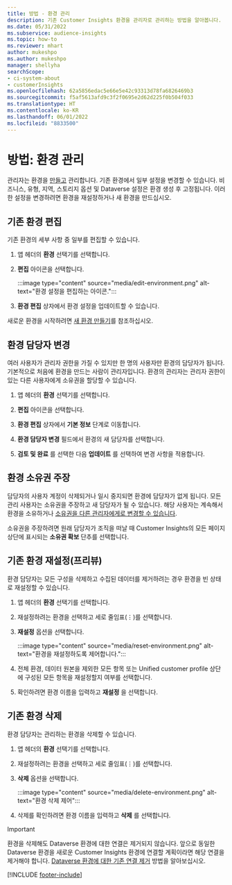 ```yaml
---
title: 방법 - 환경 관리
description: 기존 Customer Insights 환경을 관리자로 관리하는 방법을 알아봅니다.
ms.date: 05/31/2022
ms.subservice: audience-insights
ms.topic: how-to
ms.reviewer: mhart
author: mukeshpo
ms.author: mukeshpo
manager: shellyha
searchScope:
- ci-system-about
- customerInsights
ms.openlocfilehash: 62a5856edac5e66e5e42c93313d78fa6826469b3
ms.sourcegitcommit: f5af5613afd9c3f2f0695e2d62d225f0b504f033
ms.translationtype: HT
ms.contentlocale: ko-KR
ms.lasthandoff: 06/01/2022
ms.locfileid: "8833500"
---
```

# <a name="how-to-manage-environments"></a>방법: 환경 관리

관리자는 환경을 [만들고](create-environment.md) 관리합니다. 기존 환경에서 일부 설정을 변경할 수 있습니다. 비즈니스, 유형, 지역, 스토리지 옵션 및 Dataverse 설정은 환경 생성 후 고정됩니다. 이러한 설정을 변경하려면 환경을 재설정하거나 새 환경을 만드십시오.

## <a name="edit-an-existing-environment"></a>기존 환경 편집

기존 환경의 세부 사항 중 일부를 편집할 수 있습니다.

1. 앱 헤더의 **환경** 선택기를 선택합니다.

1. **편집** 아이콘을 선택합니다.

   :::image type="content" source="media/edit-environment.png" alt-text="환경 설정을 편집하는 아이콘.":::

1. **환경 편집** 상자에서 환경 설정을 업데이트할 수 있습니다.

새로운 환경을 시작하려면 [새 환경 만들기](create-environment.md)를 참조하십시오.

## <a name="change-the-owner-of-an-environment"></a>환경 담당자 변경

여러 사용자가 관리자 권한을 가질 수 있지만 한 명의 사용자만 환경의 담당자가 됩니다. 기본적으로 처음에 환경을 만드는 사람이 관리자입니다. 환경의 관리자는 관리자 권한이 있는 다른 사용자에게 소유권을 할당할 수 있습니다.

1. 앱 헤더의 **환경** 선택기를 선택합니다.

1. **편집** 아이콘을 선택합니다.

1. **환경 편집** 상자에서 **기본 정보** 단계로 이동합니다.

1. **환경 담당자 변경** 필드에서 환경의 새 담당자를 선택합니다.  

1. **검토 및 완료** 를 선택한 다음 **업데이트** 를 선택하여 변경 사항을 적용합니다.

## <a name="claim-ownership-of-an-environment"></a>환경 소유권 주장

담당자의 사용자 계정이 삭제되거나 일시 중지되면 환경에 담당자가 없게 됩니다. 모든 관리 사용자는 소유권을 주장하고 새 담당자가 될 수 있습니다. 해당 사용자는 계속해서 환경을 소유하거나 [소유권을 다른 관리자에게로 변경할 수 있습니다](#change-the-owner-of-an-environment).

소유권을 주장하려면 원래 담당자가 조직을 떠날 때 Customer Insights의 모든 페이지 상단에 표시되는 **소유권 확보** 단추를 선택합니다.

## <a name="reset-an-existing-environment-preview"></a>기존 환경 재설정(프리뷰)

환경 담당자는 모든 구성을 삭제하고 수집된 데이터를 제거하려는 경우 환경을 빈 상태로 재설정할 수 있습니다.

1. 앱 헤더의 **환경** 선택기를 선택합니다.

1. 재설정하려는 환경을 선택하고 세로 줄임표(&vellip;)를 선택합니다.

1. **재설정** 옵션을 선택합니다.

   :::image type="content" source="media/reset-environment.png" alt-text="환경을 재설정하도록 제어합니다.":::

1. 전체 환경, 데이터 원본을 제외한 모든 항목 또는 Unified customer profile 상단에 구성된 모든 항목을 재설정할지 여부를 선택합니다.

1. 확인하려면 환경 이름을 입력하고 **재설정** 을 선택합니다.

## <a name="delete-an-existing-environment"></a>기존 환경 삭제

환경 담당자는 관리하는 환경을 삭제할 수 있습니다.

1. 앱 헤더의 **환경** 선택기를 선택합니다.

1. 재설정하려는 환경을 선택하고 세로 줄임표(&vellip;)를 선택합니다. 

1. **삭제** 옵션을 선택합니다.

   :::image type="content" source="media/delete-environment.png" alt-text="환경 삭제 제어":::

1. 삭제를 확인하려면 환경 이름을 입력하고 **삭제** 를 선택합니다.

> [!IMPORTANT]
> 환경을 삭제해도 Dataverse 환경에 대한 연결은 제거되지 않습니다. 앞으로 동일한 Dataverse 환경을 새로운 Customer Insights 환경에 연결할 계획이라면 해당 연결을 제거해야 합니다. [Dataverse 환경에 대한 기존 연결 제거](customer-insights-dataverse.md#remove-an-existing-connection-to-a-dataverse-environment) 방법을 알아보십시오.

[!INCLUDE [footer-include](includes/footer-banner.md)]
